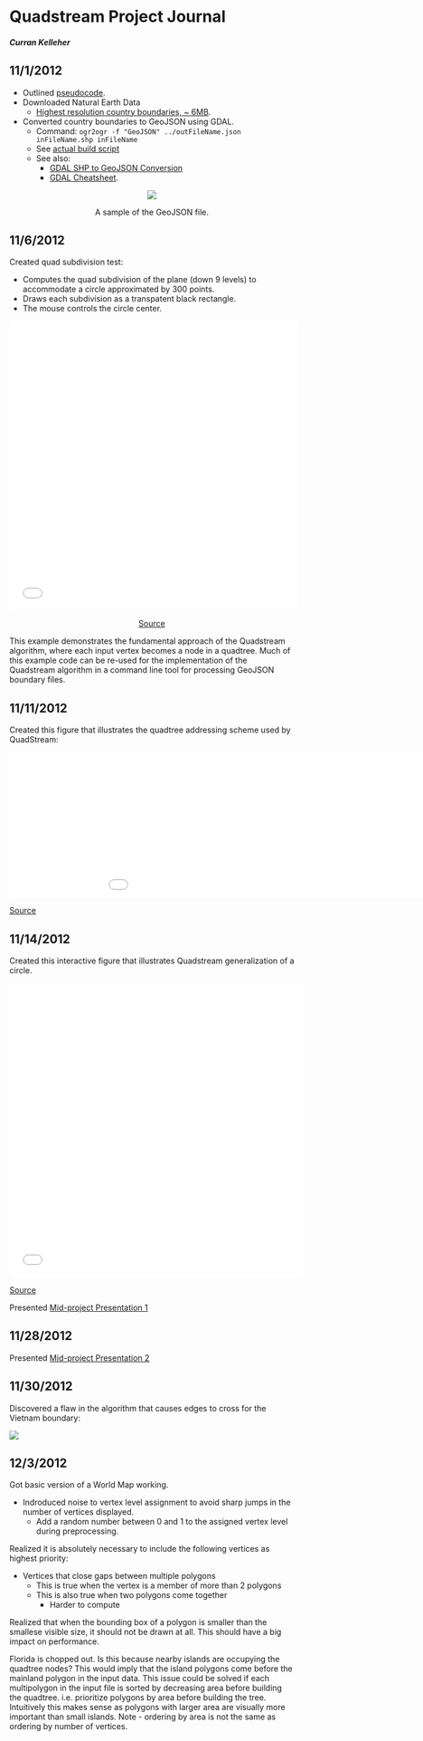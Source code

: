 # Quadstream Project Journal
##### Curran Kelleher

## 11/1/2012

 * Outlined [pseudocode](http://curran.github.com/udcvis/0.2/Quadstream/docs/pseudocode.html).
 * Downloaded Natural Earth Data
   * [Highest resolution country boundaries, ~ 6MB](http://www.naturalearthdata.com/downloads/10m-cultural-vectors/).
 * Converted country boundaries to GeoJSON using GDAL.
   * Command: `ogr2ogr -f "GeoJSON" ../outFileName.json inFileName.shp inFileName`
   * See [actual build script](https://github.com/curran/udcvis/blob/gh-pages/0.2/Quadstream/data/convertToGeoJSON.sh)
   * See also:
     * [GDAL SHP to GeoJSON Conversion](http://stackoverflow.com/questions/2223979/convert-a-shapefile-shp-to-xml-json)
     * [GDAL Cheatsheet](http://www.bostongis.com/PrinterFriendly.aspx?content_name=ogr_cheatsheet).

<center>
  <img src="images/GeoJSON_idea.png"></img>
  <p>A sample of the GeoJSON file.</p>
</center>

## 11/6/2012
Created quad subdivision test:

 * Computes the quad subdivision of the plane (down 9 levels) to
   accommodate a circle approximated by 300 points.
 * Draws each subdivision as a transpatent black rectangle.
 * The mouse controls the circle center.

<center>
<iframe src="../examples/quadSubdivision/app.html" frameborder="0" marginwidth="0" marginheight="0" scrolling="no" width="512" height="512"></iframe>
<p><a href="https://github.com/curran/udcvis/blob/gh-pages/0.2/examples/quadSubdivision/app.js">Source</a></p>
</center>

This example demonstrates the fundamental approach of the Quadstream
algorithm, where each input vertex becomes a node in a quadtree. Much
of this example code can be re-used for the implementation of 
the Quadstream algorithm in a command line tool for processing GeoJSON
boundary files.

## 11/11/2012
Created this figure that illustrates the quadtree addressing scheme used by QuadStream:

<div>
<iframe src="../Quadstream/figures/keys/index.html" frameborder="0" marginwidth="0" marginheight="0" scrolling="no" width="1040" height="257"></iframe>
<p><a href="https://github.com/curran/udcvis/blob/gh-pages/0.2/Quadstream/figures/keys/script.js">Source</a></p>
</div>

## 11/14/2012
Created this interactive figure that illustrates Quadstream generalization of a circle.

<div>
<iframe src="../Quadstream/figures/circleGen/index.html" frameborder="0" marginwidth="0" marginheight="0" scrolling="no" width="520" height="520"></iframe>
<p><a href="https://github.com/curran/udcvis/blob/gh-pages/0.2/Quadstream/figures/circleGen/script.js">Source</a></p>
</div>

Presented [Mid-project Presentation 1](../Quadstream/presentations/2012_11_14_Progress/)

## 11/28/2012

Presented [Mid-project Presentation 2](../Quadstream/presentations/2012_11_28_Progress/)

## 11/30/2012

Discovered a flaw in the algorithm that causes edges to cross for the Vietnam boundary:

<img src="../Quadstream/figures/errorInVietnam.png"></img>

## 12/3/2012

Got basic version of a World Map working.

 * Indroduced noise to vertex level assignment to avoid sharp jumps in the number of vertices displayed.
   * Add a random number between 0 and 1 to the assigned vertex level during preprocessing.

Realized it is absolutely necessary to include the following vertices as highest priority:

 * Vertices that close gaps between multiple polygons
   * This is true when the vertex is a member of more than 2 polygons
   * This is also true when two polygons come together
     * Harder to compute

Realized that when the bounding box of a polygon is smaller than the smallese visible size, it should not be drawn at all. This should have a big impact on performance.

Florida is chopped out. Is this because nearby islands are occupying the quadtree nodes? This would imply that the island polygons come before the mainland polygon in the input data. This issue could be solved if each multipolygon in the input file is sorted by decreasing area before building the quadtree. i.e. prioritize polygons by area before building the tree. Intuitively this makes sense as polygons with larger area are visually more important than small islands. Note - ordering by area is not the same as ordering by number of vertices.
